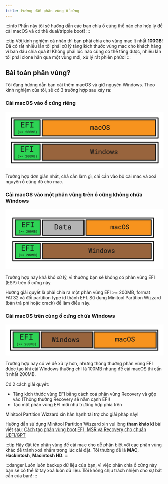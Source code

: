 ```yaml
---
title: Hướng dẫn phân vùng ổ cứng
---
```


:::info
Phần này tôi sẽ hướng dẫn các bạn chia ổ cứng thế nào cho hợp lý để cài macOS và có thể dual/tripple boot!
:::

:::tip
Với kinh nghiệm cá nhân thì bạn phải chia cho vùng mac ít nhất **100GB**! Đã có rất nhiều lần tôi phải xử lý tăng kích thước vùng mac cho khách hàng vì ban đầu chia quá ít! Không phải lúc nào cũng có thể tăng được, nhiều lần tôi phải clone hẳn qua một vùng mới, xử lý rất phiền phức!
:::

## Bài toán phân vùng?

Tôi đang hướng dẫn bạn cài thêm macOS và giữ nguyên Windows. Theo kinh nghiệm của tôi, sẽ có 3 trường hợp sau xảy ra:

### Cài macOS vào ổ cứng riêng

![partition-case-1.png](/img/docs/installation/partition-case-1.png)

Trường hợp đơn giản nhất, chả cần làm gì, chỉ cần vào bộ cài mac và xoá nguyên ổ cứng đó cho mac.

### Cài macOS vào một phân vùng trên ổ cứng không chứa Windows

![partition-case-2.png](/img/docs/installation/partition-case-2.png)

Trường hợp này khá khó xử lý, vì thường bạn sẽ không có phân vùng EFI (ESP) trên ổ cứng này

Hướng giải quyết là phải chia ra một phân vùng EFI >= 200MB, format FAT32 và đổi partition type id thành EFI. Sử dụng Minitool Partition Wizzard (bản trả phí hoặc crack) để làm điều này.

### Cài macOS trên cùng ổ cứng chứa Windows

![partition-case-3.png](/img/docs/installation/partition-case-3.png)

Trường hợp này có vẻ dễ xử lý hơn, nhưng thông thường phân vùng EFI được tạo khi cài Windows thường chỉ là 100MB nhưng để cài macOS thì cần ít nhất 200MB.

Có 2 cách giải quyết:

+ Tăng kích thước vùng EFI bằng cách xoá phân vùng Recovery và gộp vào (Thông thường Recovery sẽ nằm cạnh EFI)
+ Tạo một phân vùng EFI mới như trường hợp phía trên

Minitool Partition Wizzard xin hân hạnh tài trợ cho giải pháp này!

Hướng dẫn sử dụng Minitool Partition Wizzard xin vui lòng **tham khảo kĩ** bài viết sau: [Cách tạo phân vùng boot EFI, MSR và Recovery cho chuẩn UEFI/GPT
](https://blogchiasekienthuc.com/thu-thuat-may-tinh/cach-tao-phan-vung-boot-efi-msr-va-recovery.html)

:::tip
Hãy đặt tên phân vùng để cài mac cho dễ phân biệt với các phân vùng khác để tránh xoá nhầm trong lúc cài đặt. Tôi thường để là **MAC**, **Hackintosh**, **Macintosh HD**.
:::

:::danger
Luôn luôn backup dữ liệu của bạn, vì việc phân chia ổ cứng này bạn sẽ có thể lỡ tay xoá luôn dữ liệu. Tôi không chịu trách nhiệm cho sự bất cẩn của bạn!
:::
